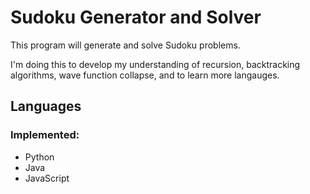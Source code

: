 # Sudoku Generator and Solver

This program will generate and solve Sudoku problems.

I'm doing this to develop my understanding of recursion, backtracking algorithms, wave function collapse, and to learn more langauges.

## Languages

### Implemented:

- Python
- Java
- JavaScript
